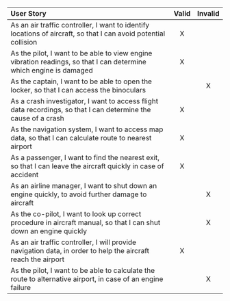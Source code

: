| User Story                                                                                                         | Valid | Invalid |
|:-------------------------------------------------------------------------------------------------------------------|:-----:|:-------:|
| As an air traffic controller, I want to identify locations of aircraft, so that I can avoid potential collision    |   X   |         |
| As the pilot, I want to be able to view engine vibration readings, so that I can determine which engine is damaged |   X   |         |
| As the captain, I want to be able to open the locker, so that I can access the binoculars                          |       |    X    |
| As a crash investigator, I want to access flight data recordings, so that I can determine the cause of a crash     |   X   |         |
| As the navigation system, I want to access map data, so that I can calculate route to nearest airport              |   X   |         |
| As a passenger, I want to find the nearest exit, so that I can leave the aircraft quickly in case of accident      |   X   |         |
| As an airline manager, I want to shut down an engine quickly, to avoid further damage to aircraft                  |       |    X    |
| As the co-pilot, I want to look up correct procedure in aircraft manual, so that I can shut down an engine quickly |       |    X    |
| As an air traffic controller, I will provide navigation data, in order to help the aircraft reach the airport      |   X   |         |
| As the pilot, I want to be able to calculate the route to alternative airport, in case of an engine failure        |       |    X    |
